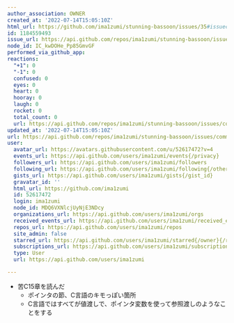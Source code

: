 ```yaml
---
author_association: OWNER
created_at: '2022-07-14T15:05:10Z'
html_url: https://github.com/ima1zumi/stunning-bassoon/issues/35#issuecomment-1184559493
id: 1184559493
issue_url: https://api.github.com/repos/ima1zumi/stunning-bassoon/issues/35
node_id: IC_kwDOHe_Pp85GmvGF
performed_via_github_app: 
reactions:
  "+1": 0
  "-1": 0
  confused: 0
  eyes: 0
  heart: 0
  hooray: 0
  laugh: 0
  rocket: 0
  total_count: 0
  url: https://api.github.com/repos/ima1zumi/stunning-bassoon/issues/comments/1184559493/reactions
updated_at: '2022-07-14T15:05:10Z'
url: https://api.github.com/repos/ima1zumi/stunning-bassoon/issues/comments/1184559493
user:
  avatar_url: https://avatars.githubusercontent.com/u/52617472?v=4
  events_url: https://api.github.com/users/ima1zumi/events{/privacy}
  followers_url: https://api.github.com/users/ima1zumi/followers
  following_url: https://api.github.com/users/ima1zumi/following{/other_user}
  gists_url: https://api.github.com/users/ima1zumi/gists{/gist_id}
  gravatar_id: ''
  html_url: https://github.com/ima1zumi
  id: 52617472
  login: ima1zumi
  node_id: MDQ6VXNlcjUyNjE3NDcy
  organizations_url: https://api.github.com/users/ima1zumi/orgs
  received_events_url: https://api.github.com/users/ima1zumi/received_events
  repos_url: https://api.github.com/users/ima1zumi/repos
  site_admin: false
  starred_url: https://api.github.com/users/ima1zumi/starred{/owner}{/repo}
  subscriptions_url: https://api.github.com/users/ima1zumi/subscriptions
  type: User
  url: https://api.github.com/users/ima1zumi

---
```

- 苦C15章を読んだ
    - ポインタの節、C言語のキモっぽい箇所
    - C言語ではすべてが値渡しで、ポインタ変数を使って参照渡しのようなことをする